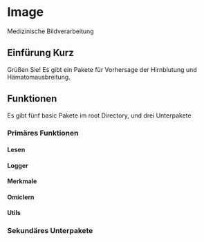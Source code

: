 # Image
Medizinische Bildverarbeitung
## Einfürung Kurz
Grüßen Sie! Es gibt ein Pakete für Vorhersage der Hirnblutung und Hämatomausbreitung.
## Funktionen
Es gibt fünf basic Pakete im root Directory, und drei Unterpakete
### Primäres Funktionen
#### Lesen

#### Logger

#### Merkmale

#### Omiclern

#### Utils

### Sekundäres Unterpakete
